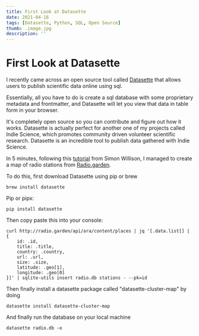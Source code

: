 ```yaml
---
title: First Look at Datasette
date: 2021-04-16
tags: [Datasette, Python, SQL, Open Source]
thumb: .image.jpg
description: ''
---
```


# First Look at Datasette

I recently came across an open source tool called [Datasette](https://datasette.io/) that allows users to publish scientific data online using sql.

Essentially, all you have to do is create a sql database with some proprietary metadata and frontmatter, and Datasette will let you view that data in table form in your browser.

It's completely open source so you can contribute and figure out how it works. Datasette is actually perfect for another one of my projects called Indie Science, which promotes community driven volunteer scientific research. Datasette is an incredible tool to publish data gathered with Indie Science.

In 5 minutes, following this [tutorial](https://til.simonwillison.net/jq/radio-garden-jq) from Simon Willison, I managed to create a map of radio stations from [Radio.garden](http://radio.garden/).

To do this, first download Datasette using pip or brew
```
brew install datasette
```
Pip or pipx:
```
pip install datasette
```
Then copy paste this into your console:
```
curl http://radio.garden/api/ara/content/places | jq '[.data.list[] | {
    id: .id,
    title: .title,
    country: .country,
    url: .url,
    size: .size,
    latitude: .geo[1],
    longitude: .geo[0]
}]' | sqlite-utils insert radio.db stations - --pk=id
```

Then finally install a datasette package called "datasette-cluster-map" by doing

```
datasette install datasette-cluster-map
```

And finally run the database on your local machine

```
datasette radio.db -o
```
